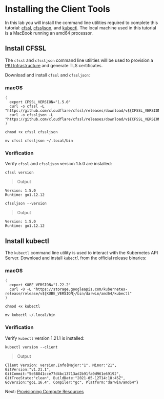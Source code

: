 # Installing the Client Tools

In this lab you will install the command line utilities required to complete this tutorial: [cfssl](https://github.com/cloudflare/cfssl), [cfssljson](https://github.com/cloudflare/cfssl), and [kubectl](https://kubernetes.io/docs/tasks/tools/install-kubectl). The local machine used in this tutorial is a MacBook running an amd64 processor.


## Install CFSSL

The `cfssl` and `cfssljson` command line utilities will be used to provision a [PKI Infrastructure](https://en.wikipedia.org/wiki/Public_key_infrastructure) and generate TLS certificates.

Download and install `cfssl` and `cfssljson`:

### macOS

```
(
  export CFSSL_VERSION="1.5.0"
  curl -o cfssl -L "https://github.com/cloudflare/cfssl/releases/download/v${CFSSL_VERSION}/cfssl_${CFSSL_VERSION}_darwin_amd64"
  curl -o cfssljson -L "https://github.com/cloudflare/cfssl/releases/download/v${CFSSL_VERSION}/cfssljson_${CFSSL_VERSION}_darwin_amd64"
)
```

```
chmod +x cfssl cfssljson
```

```
mv cfssl cfssljson ~/.local/bin
```

### Verification

Verify `cfssl` and `cfssljson` version 1.5.0 are installed:

```
cfssl version
```

> Output

```
Version: 1.5.0
Runtime: go1.12.12
```

```
cfssljson --version
```

> Output

```
Version: 1.5.0
Runtime: go1.12.12
```

## Install kubectl

The `kubectl` command line utility is used to interact with the Kubernetes API Server. Download and install `kubectl` from the official release binaries:

### macOS

```
(
  export KUBE_VERSION="1.22.2"
  curl -O -L "https://storage.googleapis.com/kubernetes-release/release/v${KUBE_VERSION}/bin/darwin/amd64/kubectl"
)
```

```
chmod +x kubectl
```

```
mv kubectl ~/.local/bin
```

### Verification

Verify `kubectl` version 1.21.1 is installed:

```
kubectl version --client
```

> Output

```
Client Version: version.Info{Major:"1", Minor:"21", GitVersion:"v1.21.1", GitCommit:"5e58841cce77d4bc13713ad2b91fa0d961e69192", GitTreeState:"clean", BuildDate:"2021-05-12T14:18:45Z", GoVersion:"go1.16.4", Compiler:"gc", Platform:"darwin/amd64"}
```

Next: [Provisioning Compute Resources](03-compute-resources.md)
